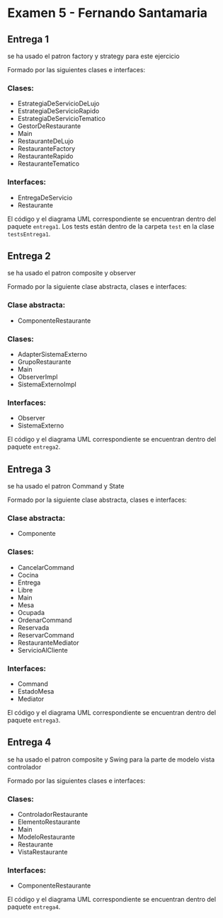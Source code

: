 

# Examen 5 - Fernando Santamaria

## Entrega 1
se ha usado el patron factory y strategy para este ejercicio

Formado por las siguientes clases e interfaces:

### Clases:
- EstrategiaDeServicioDeLujo
- EstrategiaDeServicioRapido
- EstrategiaDeServicioTematico
- GestorDeRestaurante
- Main
- RestauranteDeLujo
- RestauranteFactory
- RestauranteRapido
- RestauranteTematico

### Interfaces:
- EntregaDeServicio
- Restaurante

El código y el diagrama UML correspondiente se encuentran dentro del paquete `entrega1`. Los tests están dentro de la carpeta `test` en la clase `testsEntrega1`.

## Entrega 2
se ha usado el patron composite y observer

Formado por la siguiente clase abstracta, clases e interfaces:

### Clase abstracta:
- ComponenteRestaurante

### Clases:
- AdapterSistemaExterno
- GrupoRestaurante
- Main
- ObserverImpl
- SistemaExternoImpl

### Interfaces:
- Observer
- SistemaExterno

El código y el diagrama UML correspondiente se encuentran dentro del paquete `entrega2`.

## Entrega 3

se ha usado el patron Command y State

Formado por la siguiente clase abstracta, clases e interfaces:

### Clase abstracta:
- Componente

### Clases:
- CancelarCommand
- Cocina
- Entrega
- Libre
- Main
- Mesa
- Ocupada
- OrdenarCommand
- Reservada
- ReservarCommand
- RestauranteMediator
- ServicioAlCliente

### Interfaces:
- Command
- EstadoMesa
- Mediator

El código y el diagrama UML correspondiente se encuentran dentro del paquete `entrega3`.

## Entrega 4
se ha usado el patron composite y Swing para la parte de modelo vista controlador

Formado por las siguientes clases e interfaces:

### Clases:
- ControladorRestaurante
- ElementoRestaurante
- Main
- ModeloRestaurante
- Restaurante
- VistaRestaurante

### Interfaces:
- ComponenteRestaurante

El código y el diagrama UML correspondiente se encuentran dentro del paquete `entrega4`.
